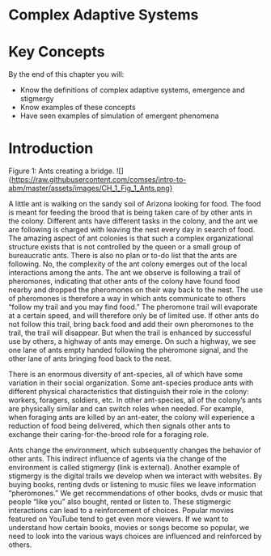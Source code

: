 # Complex Adaptive Systems

# Key Concepts


By the end of this chapter you will:

* Know the definitions of complex adaptive systems, emergence and stigmergy
* Know examples of these concepts
* Have seen examples of simulation of emergent phenomena




# Introduction

Figure 1: Ants creating a bridge. ![]{https://raw.githubusercontent.com/comses/intro-to-abm/master/assets/images/CH_1_Fig_1_Ants.png}


A little ant is walking on the sandy soil of Arizona looking for food. The food is meant for feeding the brood that is being taken care of by other ants in the colony. Different ants have different tasks in the colony, and the ant we are following is charged with leaving the nest every day in search of food. The amazing aspect of ant colonies is that such a complex organizational structure exists that is not controlled by the queen or a small group of bureaucratic ants. There is also no plan or to-do list that the ants are following. No, the complexity of the ant colony emerges out of the local interactions among the ants. The ant we observe is following a trail of pheromones, indicating that other ants of the colony have found food nearby and dropped the pheromones on their way back to the nest. The use of pheromones is therefore a way in which ants communicate to others “follow my trail and you may find food.” The pheromone trail will evaporate at a certain speed, and will therefore only be of limited use. If other ants do not follow this trail, bring back food and add their own pheromones to the trail, the trail will disappear. But when the trail is enhanced by successful use by others, a highway of ants may emerge. On such a highway, we see one lane of ants empty handed following the pheromone signal, and the other lane of ants bringing food back to the nest.

There is an enormous diversity of ant-species, all of which have some variation in their social organization. Some ant-species produce ants with different physical characteristics that distinguish their role in the colony: workers, foragers, soldiers, etc. In other ant-species, all of the colony’s ants are physically similar and can switch roles when needed. For example, when foraging ants are killed by an ant-eater, the colony will experience a reduction of food being delivered, which then signals other ants to exchange their caring-for-the-brood role for a foraging role.

Ants change the environment, which subsequently changes the behavior of other ants. This indirect influence of agents via the change of the environment is called stigmergy (link is external). Another example of stigmergy is the digital trails we develop when we interact with websites. By buying books, renting dvds or listening to music files we leave information “pheromones.” We get recommendations of other books, dvds or music that people “like you” also bought, rented or listen to. These stigmergic interactions can lead to a reinforcement of choices. Popular movies featured on YouTube tend to get even more viewers. If we want to understand how certain books, movies or songs become so popular, we need to look into the various ways choices are influenced and reinforced by others.
